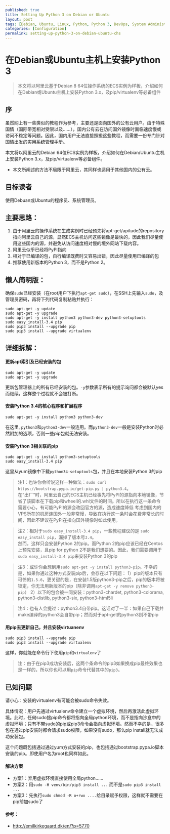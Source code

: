 ```yaml
---
published: true
title: Setting Up Python 3 on Debian or Ubuntu
layout: post
tags: [Debian, Ubuntu, Linux, Python, Python 3, DevOps, System Administration, 阿里云, 系统管理]
categories: [Configuration]
permalink: setting-up-python-3-on-debian-ubuntu-chs
---
```

# 在Debian或Ubuntu主机上安装Python 3

> 本文将以阿里云基于Debian 8 64位操作系统的ECS实例为样板，介绍如何在Debian或Ubuntu主机上安装Python 3.x，及pip/virtualenv等必备组件

## 序

虽然网上有一些类似的教程作为参考，主要还是面向国外的公有云用户。由于特殊国情（国际带宽相对受限以及……），国内公有云在访问国外镜像时面临速度慢或访问不稳定等问题。因此，国内用户无法直接照搬这些教程，而需要一份专门针对国情出发的实用系统管理手册。

本文将以阿里云的Debian 64位ECS实例为样板，介绍如何在Debian/Ubuntu主机上安装Python 3.x，及pip/virtualenv等必备组件。
* 本文所阐述的方法不局限于阿里云，其同样也适用于其他国内的公有云。

## 目标读者

使用Debuan或Ubuntu的程序员、系统管理员。

## 主要思路：
1. 由于阿里云的操作系统在生成实例时已经预先将apt-get/apitude的repository指向阿里云自己的源，显然ECS主机访问这些镜像是最快的，因此我们尽量使用这些国内的源，并避免从访问速度相对慢的境外网站下载内容。
2. 阿里云似乎已经将PyPI指向
3. 相对于已编译的包，自行编译既费时又容易出错，因此尽量使用已编译的包
4. 推荐使用新版本的Python 3，而不是Python 2。

## 懒人简明版：

确保`sudo`已经安装（在root用户下执行`apt-get sudo`），在SSH上先输入`sudo`，及管理员密码，再将下列代码复制粘贴并执行：

    sudo apt-get -y update
    sudo apt-get -y upgrade
    sudo apt-get -y install python3 python3-dev python3-setuptools
    sudo easy_install-3.4 pip
    sudo pip3 install --upgrade pip
    sudo pip3 install --upgrade virtualenv


## 详细拆解：

#### 更新apt索引及已经安装的包

    sudo apt-get -y update
    sudo apt-get -y upgrade

更新包管理器上的所有已经安装的包。`-y`参数表示所有的提示询问都会被默认yes而继续，这样整个过程就不会被打断。

#### 安装Python 3.4的核心程序和扩展程序

    sudo apt-get -y install python3 python3-dev

在这里, `python3`和`python3-dev`一般连用。而`python3-dev`一般是安装Python时必然附加的选项，否则一些pip包就无法安装。


#### 安装Python 3相关联的pip

    sudo apt-get -y install python3-setuptools
    sudo easy_install-3.4 pip

这里从yum镜像中下载`python34-setuptools`包，并且在本地安装Python 3的pip    
    
> 注1：也许你会听说这样一种做法：`sudo curl https://bootstrap.pypa.io/get-pip.py | python3.4`。<br />
> 在“出厂”时，阿里云自己的ECS主机已经事先将PyPI的源指向本地镜像，节省了该脚本在下载pip和wheel的.whl文件的时间。所以在执行这一条命令需要小心，有可能PyPI的源会改回官方的源，造成速度降低
> 考虑到国内的VPS所在的机房连国外一般非常慢，导致在执行这一条时会花费非常长的时间，因此不建议在PyPI在指向国外镜像时如此使用。

> 注2：相对于`sudo easy_install-3.4 pip`，一些教程建议的是 `sudo easy_install pip`，漏掉了版本号`3.4`。<br />
> 然而，这样只会安装Python 2的pip。而Python 2的pip应该已经在Centos上预先安装，且pip for python 2不是我们想要的。因此，我们需要调用于`sudo easy_install-3.4 pip`来安装Python 3的pip

> 注3：或许你会想到用`sudo apt-get -y install python3-pip`。不幸的是，如果你通过这种方式安装pip后，会存在以下问题：
> 1）pip的版本只有可怜的`1.5.6`，更关键的是，在安装1.5版python3-pip之后，pip的版本将被锁定，你无法用新版本的pip（除非调用`apt-get -y remove python3-pip`）
> 2）以下的包会被一同安装：python3-chardet, python3-colorama, python3-distlib, python3-six, python3-html5li

> 注4：也有人会提过：python3.4自带pip。这话对了一半：如果自己下载并make编译的python3会自带pip；然而对于apt-get的python3则不带pip

#### 用pip去更新自己，并且安装virtuanenv

    sudo pip3 install --upgrade pip
    sudo pip3 install --upgrade virtualenv

这样，你就能在命令行下使用`pip`和`virtualenv`了

> 注：由于在pip3成功安装后，这两个条命令的pip3如果换成pip最终效果也是一样的，所以你也可以用`pip`命令代替其中的`pip3`。


## 已知问题

请小心：安装的virtualenv有可能会被sudo命令失效。

具体情况：用户先通过virtualenv命令建立一个虚拟环境，然后再激活此虚拟环境。此时，任何sudo接pip命令都将指向全局python环境，而不是指向沙盒中的虚拟环境；只有不带sudo的pip或pip3命令会指向虚拟环境。然而不幸的是，很多包在通过pip安装时都会请求sudo权限，如果没有sudo，那么pip install就无法成功安装包。

这个问题既包括通过通过yum方式安装的pip，也包括通过bootstrap.pypa.io脚本安装的pip。即使用户名为root也同样如此。

#### 解决方案
* 方案1：弃用虚拟环境直接使用全局python…… 
* 方案2：用`sudo -H venv/bin/pip3 install ...` 而不是`sudo pip3 install ...`
* 方案3：先执行`sudo chmod -R o+rwx ....`给目录赋予权限，这样就不需要在pip前加sudo了

#### 参考：
* http://emilkirkegaard.dk/en/?p=5770


